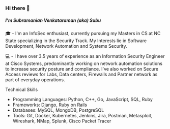 ### Hi there 👋
##### I'm Subramanian Venkataraman (aka) Subu
🎓 - I'm an InfoSec enthusiast, currently pursuing my Masters in CS at NC State specializing in the Security Track. My Interests lie in Software Development, Network Automation and Systems Security.

💻 - I have over 3.5 years of experience as an Information Security Engineer at Cisco Systems, predominantly working on network automation solutions to increase security posture and compliance. I've also worked on Secure Access reviews for Labs, Data centers, Firewalls and Partner network as part of everyday operations.


Technical Skills
* Programming Languages: Python, C++, Go, JavaScript, SQL, Ruby
* Frameworks: Django, Ruby on Rails
* Databases: MySQL, MongoDB, PostgreSQL
* Tools: Git, Docker, Kubernetes, Jenkins, Jira, Postman, Metasploit, Wireshark, NMap, Splunk, Cisco Packet Tracer


<!--
**wizard-31/wizard-31** is a ✨ _special_ ✨ repository because its `README.md` (this file) appears on your GitHub profile.

Here are some ideas to get you started:

- 🔭 I’m currently working on ...
- 🌱 I’m currently learning ...
- 👯 I’m looking to collaborate on ...
- 🤔 I’m looking for help with ...
- 💬 Ask me about ...
- 📫 How to reach me: ...
- 😄 Pronouns: ...
- ⚡ Fun fact: ...
-->
